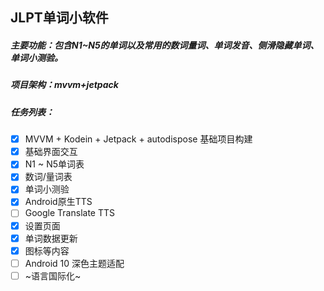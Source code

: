 ## JLPT单词小软件

##### 主要功能：包含N1~N5的单词以及常用的数词量词、单词发音、侧滑隐藏单词、单词小测验。
##### 项目架构：mvvm+jetpack
##### 任务列表：
- [x] MVVM + Kodein + Jetpack + autodispose 基础项目构建
- [x] 基础界面交互
- [x] N1 ~ N5单词表
- [x] 数词/量词表
- [x] 单词小测验
- [x] Android原生TTS
- [ ] Google Translate TTS
- [x] 设置页面
- [x] 单词数据更新
- [x] 图标等内容
- [ ] Android 10 深色主题适配
- [ ] ~语言国际化~
